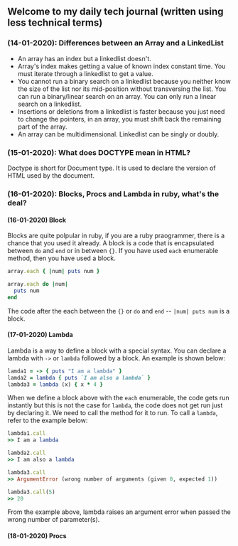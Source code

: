 ## Welcome to my daily tech journal (written using less technical terms)

### (14-01-2020): Differences between an Array and a LinkedList

- An array has an index but a linkedlist doesn't.
- Array's index makes getting a value of known index constant time. You must iterate through a linkedlist to get a value.
- You cannot run a binary search on a linkedlist because you neither know the size of the list nor its mid-position without transversing the list. You can run a binary/linear search on an array. You can only run a linear search on a linkedlist.
- Insertions or deletions from a linkedlist is faster because you just need to change the pointers, in an array, you must shift back the remaining part of the array.
- An array can be multidimensional. Linkedlist can be singly or doubly.

### (15-01-2020): What does DOCTYPE mean in HTML?

Doctype is short for Document type. It is used to declare the version of HTML used by the document.

### (16-01-2020): Blocks, Procs and Lambda in ruby, what's the deal?
#### (16-01-2020) Block

Blocks are quite polpular in ruby, if you are a ruby praogrammer, there is a chance that you used it already. A block is a code that is encapsulated between `do` and `end` or in between `{}`. If you have used `each` enumerable method, then you have used a block.

```ruby
array.each { |num| puts num }

array.each do |num|
  puts num
end
```
The code after the each between the `{}` or `do` and `end` -- `|num| puts num` is a block.

#### (17-01-2020) Lambda
Lambda is a way to define a block with a special syntax. You can declare a lambda with `->` or `lambda` followed by a block. An example is shown below:

```ruby
lamda1 = -> { puts "I am a lambda" }
lamda2 = lambda { puts `I am also a lambda` }
lambda3 = lambda (x) { x * 4 }
```
When we define a block above with the `each` enumerable, the code gets run instantly but this is not the case for `lambda`, the code does not get run just by declaring it. We need to call the method for it to run. To call a `lambda`, refer to the example below:
```ruby
lambda1.call
>> I am a lambda

lambda2.call
>> I am also a lambda

lambda3.call
>> ArgumentError (wrong number of arguments (given 0, expected 1))

lambda3.call(5)
>> 20
```
From the example above, lambda raises an argument error when passed the wrong number of parameter(s).

#### (18-01-2020) Procs
